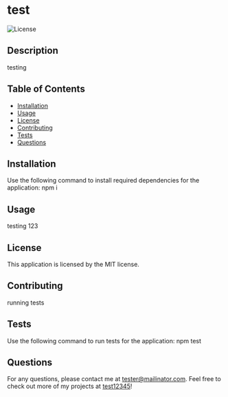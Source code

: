 # test
  ![License](https://img.shields.io/badge/license-MIT-red.svg)

## Description
testing

## Table of Contents
* [Installation](#installation)
* [Usage](#usage)
* [License](#license)
* [Contributing](#contributing)
* [Tests](#tests)
* [Questions](#questions)

## Installation

Use the following command to install required dependencies for the application:
npm i

## Usage
testing 123

## License
  This application is licensed by the MIT license.

## Contributing
running tests

## Tests

Use the following command to run tests for the application:
npm test

## Questions

For any questions, please contact me at tester@mailinator.com. Feel free to check out more of my projects at [test12345](https://github.com/test12345)!
